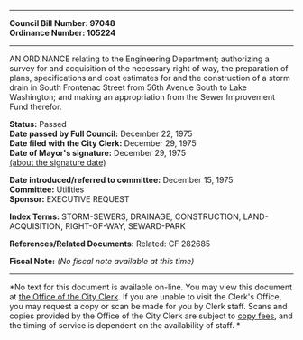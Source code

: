* * * * *  
  
**Council Bill Number: [](#h0)[](#h2)97048**   
**Ordinance Number: 105224**  
  
* * * * *  
  
AN ORDINANCE relating to the Engineering Department; authorizing a survey for and acquisition of the necessary right of way, the preparation of plans, specifications and cost estimates for and the construction of a storm drain in South Frontenac Street from 56th Avenue South to Lake Washington; and making an appropriation from the Sewer Improvement Fund therefor.  
  
**Status:** Passed   
**Date passed by Full Council:** December 22, 1975   
**Date filed with the City Clerk:** December 29, 1975   
**Date of Mayor's signature:** December 29, 1975   
[(about the signature date)](/~public/approvaldate.htm)   
  
  
**Date introduced/referred to committee:** December 15, 1975   
**Committee:** Utilities   
**Sponsor:** EXECUTIVE REQUEST   
  
**Index Terms:** STORM-SEWERS, DRAINAGE, CONSTRUCTION, LAND-ACQUISITION, RIGHT-OF-WAY, SEWARD-PARK  
  
**References/Related Documents:** Related: CF 282685  
  
**Fiscal Note:** *(No fiscal note available at this time)*  
  
* * * * *  
  
*No text for this document is available on-line. You may view this document at [the Office of the City Clerk](http://www.seattle.gov/leg/clerk/contactUs.htm). If you are unable to visit the Clerk's Office, you may request a copy or scan be made for you by Clerk staff. Scans and copies provided by the Office of the City Clerk are subject to [copy fees](http://clerk.seattle.gov/~public/clerkfees.htm), and the timing of service is dependent on the availability of staff. *  
  
  
